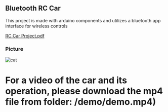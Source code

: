 ## Bluetooth RC Car
This project is made with arduino components and utilizes a bluetooth app interface for wireless controls

[RC Car Project.pdf](https://github.com/user-attachments/files/16132399/RC.Car.Project.pdf)
### Picture

![cat](doc/car.png)

# For a video of the car and its operation, please download the mp4 file from folder: /demo/demo.mp4)
